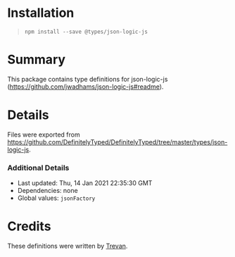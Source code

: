 # Installation
> `npm install --save @types/json-logic-js`

# Summary
This package contains type definitions for json-logic-js (https://github.com/jwadhams/json-logic-js#readme).

# Details
Files were exported from https://github.com/DefinitelyTyped/DefinitelyTyped/tree/master/types/json-logic-js.

### Additional Details
 * Last updated: Thu, 14 Jan 2021 22:35:30 GMT
 * Dependencies: none
 * Global values: `jsonFactory`

# Credits
These definitions were written by [Trevan](https://github.com/Trevan).
